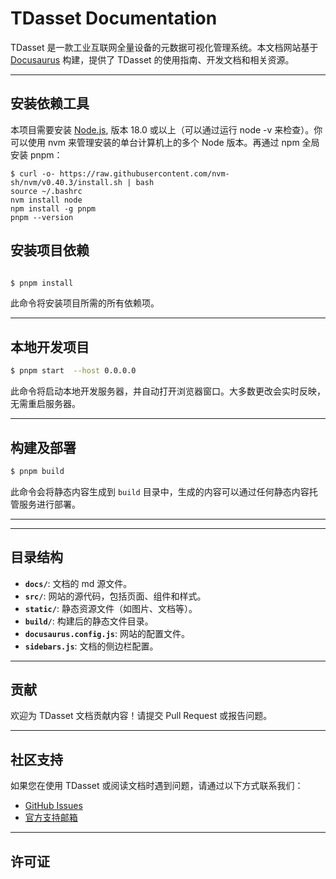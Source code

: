 # TDasset Documentation

TDasset 是一款工业互联网全量设备的元数据可视化管理系统。本文档网站基于 [Docusaurus](https://docusaurus.io/) 构建，提供了 TDasset 的使用指南、开发文档和相关资源。

---
## 安装依赖工具
本项目需要安装 [Node.js](https://nodejs.org/), 版本 18.0 或以上（可以通过运行 node -v 来检查）。你可以使用 nvm 来管理安装的单台计算机上的多个 Node 版本。再通过 npm 全局安装 pnpm：

```
$ curl -o- https://raw.githubusercontent.com/nvm-sh/nvm/v0.40.3/install.sh | bash
source ~/.bashrc
nvm install node
npm install -g pnpm
pnpm --version

```

## 安装项目依赖

```bash

$ pnpm install  
```

此命令将安装项目所需的所有依赖项。

---

## 本地开发项目

```bash
$ pnpm start  --host 0.0.0.0
```
此命令将启动本地开发服务器，并自动打开浏览器窗口。大多数更改会实时反映，无需重启服务器。

---

## 构建及部署

```bash
$ pnpm build
```

此命令会将静态内容生成到 `build` 目录中，生成的内容可以通过任何静态内容托管服务进行部署。

---



---

## 目录结构

- **`docs/`**: 文档的 md 源文件。
- **`src/`**: 网站的源代码，包括页面、组件和样式。
- **`static/`**: 静态资源文件（如图片、文档等）。
- **`build/`**: 构建后的静态文件目录。
- **`docusaurus.config.js`**: 网站的配置文件。
- **`sidebars.js`**: 文档的侧边栏配置。


---

## 贡献

欢迎为 TDasset 文档贡献内容！请提交 Pull Request 或报告问题。

---

## 社区支持

如果您在使用 TDasset 或阅读文档时遇到问题，请通过以下方式联系我们：
- [GitHub Issues](https://github.com/tdasset-docs/issues)
- [官方支持邮箱](mailto:it@taosdata.com)

---

## 许可证
